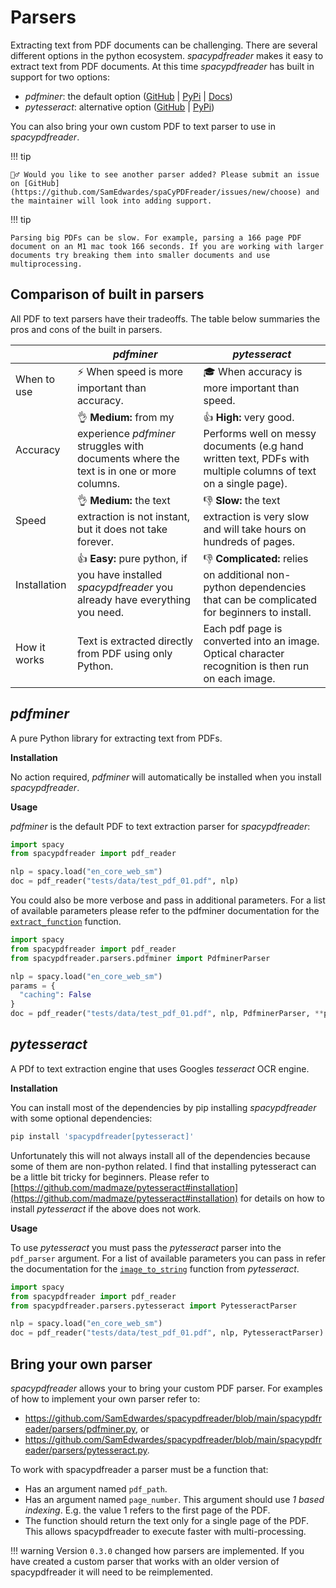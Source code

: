 # Parsers

Extracting text from PDF documents can be challenging. There are several different options in the python ecosystem. *spacypdfreader* makes it easy to extract text from PDF documents. At this time *spacypdfreader* has built in support for two options:

- *pdfminer*: the default option ([GitHub](https://github.com/pdfminer/pdfminer.six) | [PyPi](https://pypi.org/project/pdfminer.six/) | [Docs](https://pdfminersix.readthedocs.io/en/latest/))
- *pytesseract*: alternative option ([GitHub](https://github.com/madmaze/pytesseract) | [PyPi](https://pypi.org/project/pytesseract/))

You can also bring your own custom PDF to text parser to use in *spacypdfreader*.

!!! tip

    💁‍♂️ Would you like to see another parser added? Please submit an issue on [GitHub](https://github.com/SamEdwardes/spaCyPDFreader/issues/new/choose) and the maintainer will look into adding support.

!!! tip

    Parsing big PDFs can be slow. For example, parsing a 166 page PDF document on an M1 mac took 166 seconds. If you are working with larger documents try breaking them into smaller documents and use multiprocessing.

## Comparison of built in parsers

All PDF to text parsers have their tradeoffs. The table below summaries the pros and cons of the built in parsers.

|              | *pdfminer*                                                   | *pytesseract*                                                |
| ------------ | ------------------------------------------------------------ | ------------------------------------------------------------ |
| When to use  | ⚡️ When speed is more important than accuracy.                | 🎓 When accuracy is more important than speed.                |
| Accuracy     | 👌 **Medium:** from my experience *pdfminer* struggles with documents where the text is in one or more columns. | 👍 **High:** very good. Performs well on messy documents (e.g hand written text, PDFs with multiple columns of text on a single page). |
| Speed        | 👌 **Medium:** the text extraction is not instant, but it does not take forever. | 👎 **Slow:** the text extraction is very slow and will take hours on hundreds of pages. |
| Installation | 👍 **Easy:** pure python, if you have installed *spacypdfreader* you already have everything you need. | 👎 **Complicated:** relies on additional non-python dependencies that can be complicated for beginners to install. |
| How it works | Text is extracted directly from PDF using only Python.       | Each pdf page is converted into an image. Optical character recognition is then run on each image. |

## *pdfminer*

A pure Python library for extracting text from PDFs.

**Installation** 

No action required, *pdfminer* will automatically be installed when you install *spacypdfreader*.

**Usage**

*pdfminer* is the default PDF to text extraction parser for *spacypdfreader*:

```python
import spacy
from spacypdfreader import pdf_reader

nlp = spacy.load("en_core_web_sm")
doc = pdf_reader("tests/data/test_pdf_01.pdf", nlp)
```

You could also be more verbose and pass in additional parameters. For a list of available parameters please refer to the pdfminer documentation for the [`extract_function`](https://pdfminersix.readthedocs.io/en/latest/reference/highlevel.html#extract-text) function.

```python
import spacy
from spacypdfreader import pdf_reader
from spacypdfreader.parsers.pdfminer import PdfminerParser

nlp = spacy.load("en_core_web_sm")
params = {
  "caching": False
}
doc = pdf_reader("tests/data/test_pdf_01.pdf", nlp, PdfminerParser, **params)
```

## *pytesseract*

A PDf to text extraction engine that uses Googles *tesseract* OCR engine.

**Installation**

You can install most of the dependencies by pip installing *spacypdfreader* with some optional dependencies:

```bash
pip install 'spacypdfreader[pytesseract]'
```

Unfortunately this will not always install all of the dependencies because some of them are non-python related. I find that installing pytesseract can be a little bit tricky for beginners. Please refer to [https://github.com/madmaze/pytesseract#installation](https://github.com/madmaze/pytesseract#installation) for details on how to install *pytesseract* if the above does not work.

**Usage**

To use *pytesseract* you must pass the *pytesseract* parser into the `pdf_parser` argument. For a list of available parameters you can pass in refer the documentation for the [`image_to_string`](https://github.com/madmaze/pytesseract) function from *pytesseract*.

```python
import spacy
from spacypdfreader import pdf_reader
from spacypdfreader.parsers.pytesseract import PytesseractParser

nlp = spacy.load("en_core_web_sm")
doc = pdf_reader("tests/data/test_pdf_01.pdf", nlp, PytesseractParser)
```

## Bring your own parser

*spacypdfreader* allows your to bring your custom PDF parser. For examples of how to implement your own parser refer to:

- <https://github.com/SamEdwardes/spacypdfreader/blob/main/spacypdfreader/parsers/pdfminer.py>, or
- <https://github.com/SamEdwardes/spacypdfreader/blob/main/spacypdfreader/parsers/pytesseract.py>.

To work with spacypdfreader a parser must be a function that:

- Has an argument named `pdf_path`.
- Has an argument named `page_number`. This argument should use *1 based indexing*. E.g. the value 1 refers to the first page of the PDF.
- The function should return the text only for a single page of the PDF. This allows spacypdfreader to execute faster with multi-processing.

!!! warning
    Version `0.3.0` changed how parsers are implemented. If you have created a custom parser that works with an older version of spacypdfreader it will need to be reimplemented.